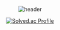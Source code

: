 <div align="center">
  
![header](https://capsule-render.vercel.app/api?type=Waving&height=200&text=kyucho1009&fontColor=d5e6f5&color=timeGradient&animation=fadeIn)

[![Solved.ac Profile](http://mazassumnida.wtf/api/v2/generate_badge?boj=monkey2169)](https://solved.ac/monkey2169/)

</div>
<!--
**kyucho1009/kyucho1009** is a ✨ _special_ ✨ repository because its `README.md` (this file) appears on your GitHub profile.

Here are some ideas to get you started:

- 🔭 I’m currently working on ...
- 🌱 I’m currently learning ...
- 👯 I’m looking to collaborate on ...
- 🤔 I’m looking for help with ...
- 💬 Ask me about ...
- 📫 How to reach me: ...
- 😄 Pronouns: ...
- ⚡ Fun fact: ...
-->
